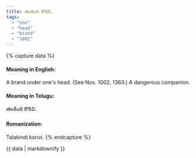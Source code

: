 ```yaml
---
title: తలకింది కొరివి.
tags:
  - "one"
  - "head"
  - "brand"
  - "1002"
---
```


{% capture data %}
#### Meaning in English:
A brand under one's head.
(See Nos. 1002, 1363.)
A dangerous companion.

#### Meaning in Telugu:
తలకింది కొరివి.

#### Romanization:
Talakindi korivi.
{% endcapture %}

{{ data | markdownify }}


